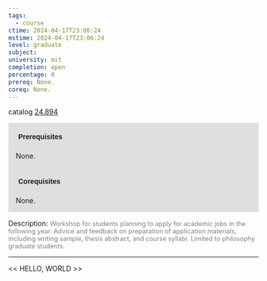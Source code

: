 ```yaml
---
tags:
  - course
ctime: 2024-04-17T23:06:24
mstime: 2024-04-17T23:06:24
level: graduate
subject: 
university: mit
completion: open
percentage: 0
prereq: None.
coreq: None.
---
```


catalog [24.894](http://student.mit.edu/catalog/m24a.html#24.894)

<span style="display: block; padding: 15px; background-color: rgb(100, 100, 100, 0.2);"><font id="m_prereq2904_0" style="display: block; font-family: Arial, sans-serif; font-weight: bold; padding: 5px">Prerequisites</font><br><span id="prereq2904_0">None.</span></span>
<span style="display: block; padding: 15px; background-color: rgb(100, 100, 100, 0.2);"><font id="m_coreq2904_0" style="display: block; font-family: Arial, sans-serif; font-weight: bold; padding: 5px">Corequisites</font><br><span id="coreq2904_0">None.</span></span>

<font style="">Description:</font>
<font style="color: grey; font-size: 0.8rem;">Workshop for students planning to apply for academic jobs in the following year. Advice and feedback on preparation of application materials, including writing sample, thesis abstract, and course syllabi. Limited to philosophy graduate students.</font>



---

<< HELLO, WORLD >>
